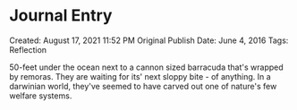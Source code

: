 # Journal Entry

Created: August 17, 2021 11:52 PM
Original Publish Date: June 4, 2016
Tags: Reflection

50-feet under the ocean next to a cannon sized barracuda that's wrapped by remoras. They are waiting for its' next sloppy bite - of anything. In a darwinian world, they've seemed to have carved out one of nature's few welfare systems.